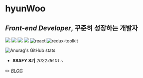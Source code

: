 # hyunWoo
## *Front-end Developer*, 꾸준히 성장하는 개발자
![](https://img.shields.io/badge/-Babel-F9DC3E?&logo=Babel&logoColor=white)
![](https://img.shields.io/badge/-Webpack-8DD6F9?&logo=Webpack&logoColor=black)
![](https://img.shields.io/badge/-Prettier-F7B93E?&logo=Prettier&logoColor=white)
![](https://img.shields.io/badge/-ESLint-4B32C3?&logo=ESLint&logoColor=white)
![react](https://img.shields.io/badge/-React-61DAFB?logo=react&logoColor=white)
![redux-toolkit](https://img.shields.io/badge/-Redux%20ToolKit-764abc?logo=redux&logoColor=white)


![Anurag's GitHub stats](https://github-readme-stats.vercel.app/api?username=dailybetter&show_icons=true&theme=radical)


* **SSAFY 8기** <I>2022.06.01 ~</I> 





<!-- ✨  <I>[RESUME](https://)</I>     -->
<!-- 🌱  <I>[PORTFOLIO](https://)</I>       -->
✏️  <I>[BLOG](https://dailybetter.github.io/)</I>    
